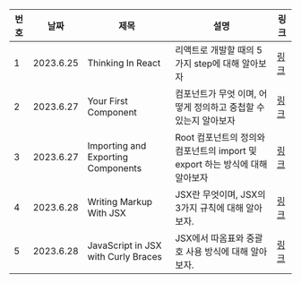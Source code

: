 | 번호 | 날짜      | 제목                                | 설명                                                                         | 링크                                                                                                                                      |
| ---- | --------- | ----------------------------------- | ---------------------------------------------------------------------------- | ----------------------------------------------------------------------------------------------------------------------------------------- |
| 1    | 2023.6.25 | Thinking In React                   | 리액트로 개발할 때의 5가지 step에 대해 알아보자                              | [링크](https://www.notion.so/81684332568c45acb06bac32e4cb69f5?v=07852d4206d942fb958983abd5f11f81&p=71406e7c096142598cae78aa199ca0e2&pm=s) |
| 2    | 2023.6.27 | Your First Component                | 컴포넌트가 무엇 이며, 어떻게 정의하고 중첩할 수 있는지 알아보자              | [링크](https://www.notion.so/81684332568c45acb06bac32e4cb69f5?v=07852d4206d942fb958983abd5f11f81&p=39613aa238354a4a8ab1e443a7eba1b7&pm=s) |
| 3    | 2023.6.27 | Importing and Exporting Components  | Root 컴포넌트의 정의와 컴포넌트의 import 및 export 하는 방식에 대해 알아보자 | [링크](https://www.notion.so/81684332568c45acb06bac32e4cb69f5?v=07852d4206d942fb958983abd5f11f81&p=39613aa238354a4a8ab1e443a7eba1b7&pm=s) |
| 4    | 2023.6.28 | Writing Markup With JSX             | JSX란 무엇이며, JSX의 3가지 규칙에 대해 알아보자.                            | [링크](https://www.notion.so/81684332568c45acb06bac32e4cb69f5?v=07852d4206d942fb958983abd5f11f81)                                         |
| 5    | 2023.6.28 | JavaScript in JSX with Curly Braces | JSX에서 따옴표와 중괄호 사용 방식에 대해 알아보자.                           | [링크](https://www.notion.so/81684332568c45acb06bac32e4cb69f5?v=07852d4206d942fb958983abd5f11f81&p=1e5928bcc1ec4fe98fbf86524f716574&pm=s) |
